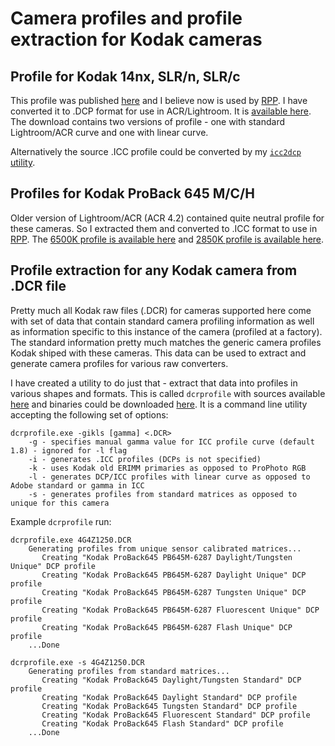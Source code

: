 # Camera profiles and profile extraction for Kodak cameras

## Profile for Kodak 14nx, SLR/n, SLR/c

This profile was published [here](https://club.foto.ru/forum/view_post.php?p_id=6930508) and I believe now is used by [RPP](https://www.raw-photo-processor.com/RPP/Overview.html). I have converted it to .DCP format for use in ACR/Lightroom. It is [available here](https://drive.google.com/file/d/0Bw2ZohnbXtyAUVI5RmFOTC1VNG8/view?usp=sharing). The download contains two versions of profile - one with standard Lightroom/ACR curve and one with linear curve.

Alternatively the source .ICC profile could be converted by my [`icc2dcp` utility](sources/icc2dcp).

## Profiles for Kodak ProBack 645 M/C/H

Older version of Lightroom/ACR (ACR 4.2) contained quite neutral profile for these cameras. So I extracted them and converted to .ICC format to use in [RPP](https://www.raw-photo-processor.com/RPP/Overview.html). The [6500K profile is available here](https://drive.google.com/file/d/0Bw2ZohnbXtyAUUFhcGl3Z2ExNzg/view?usp=sharing) and [2850K profile is available here](https://drive.google.com/file/d/0Bw2ZohnbXtyAZmNCX1lnVUpuaVk/view?usp=sharing).


## Profile extraction for any Kodak camera from .DCR file

Pretty much all Kodak raw files (.DCR) for cameras supported here come with set of data that contain standard camera profiling information as well as information specific to this instance of the camera (profiled at a factory). The standard information pretty much matches the generic camera profiles Kodak shiped with these cameras. This data can be used to extract and generate camera profiles for various raw converters. 

I have created a utility to do just that - extract that data into profiles in various shapes and formats. This is called `dcrprofile` with sources available [here](sources/dcrprofile) and binaries could be downloaded [here](sources/dcrprofile/bin). It is a command line utility accepting the following set of options:


```
dcrprofile.exe -gikls [gamma] <.DCR>
    -g - specifies manual gamma value for ICC profile curve (default 1.8) - ignored for -l flag
    -i - generates .ICC profiles (DCPs is not specified)
    -k - uses Kodak old ERIMM primaries as opposed to ProPhoto RGB
    -l - generates DCP/ICC profiles with linear curve as opposed to Adobe standard or gamma in ICC
    -s - generates profiles from standard matrices as opposed to unique for this camera
```

Example `dcrprofile` run:

```
dcrprofile.exe 4G4Z1250.DCR
    Generating profiles from unique sensor calibrated matrices...
       Creating "Kodak ProBack645 PB645M-6287 Daylight/Tungsten Unique" DCP profile
       Creating "Kodak ProBack645 PB645M-6287 Daylight Unique" DCP profile
       Creating "Kodak ProBack645 PB645M-6287 Tungsten Unique" DCP profile
       Creating "Kodak ProBack645 PB645M-6287 Fluorescent Unique" DCP profile
       Creating "Kodak ProBack645 PB645M-6287 Flash Unique" DCP profile
    ...Done

dcrprofile.exe -s 4G4Z1250.DCR
    Generating profiles from standard matrices...
       Creating "Kodak ProBack645 Daylight/Tungsten Standard" DCP profile
       Creating "Kodak ProBack645 Daylight Standard" DCP profile
       Creating "Kodak ProBack645 Tungsten Standard" DCP profile
       Creating "Kodak ProBack645 Fluorescent Standard" DCP profile
       Creating "Kodak ProBack645 Flash Standard" DCP profile
    ...Done
```
